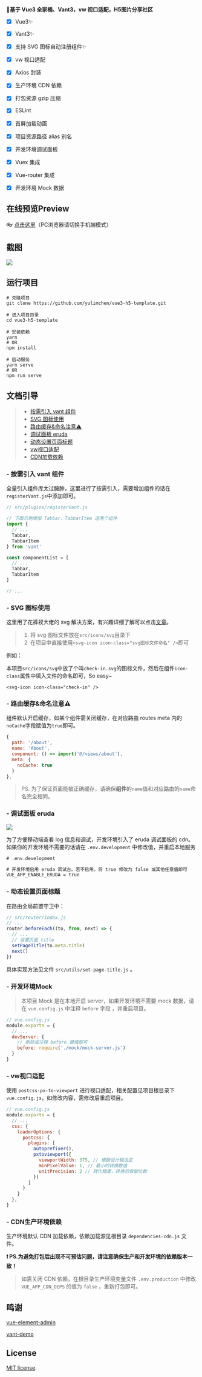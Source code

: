  **🌱基于 Vue3 全家桶、Vant3，vw 视口适配，H5图片分享社区**

- [x] Vue3✨
- [x] Vant3✨
- [x] 支持 SVG 图标自动注册组件✨
- [x] vw 视口适配
- [x] Axios 封装
- [x] 生产环境 CDN 依赖
- [x] 打包资源 gzip 压缩
- [x] ESLint
- [x] 首屏加载动画
- [x] 项目资源路径 alias 别名
- [x] 开发环境调试面板
- [x] Vuex 集成
- [x] Vue-router 集成
- [x] 开发环境 Mock 数据



## 在线预览Preview

👓 [点击这里](https://zly-project-picshare.netlify.app/)（PC浏览器请切换手机端模式）




## 截图

![](docs/assets/img/截屏2021-03-08_22.54.56.png)



## 运行项目

```shell
# 克隆项目
git clone https://github.com/yulimchen/vue3-h5-template.git

# 进入项目目录
cd vue3-h5-template

# 安装依赖
yarn
# OR
npm install

# 启动服务
yarn serve
# OR
npm run serve
```



## 文档引导

> - [按需引入 vant 组件](#vant)
> - [SVG 图标使用](#svg)
> - [路由缓存&命名注意⚠](#router)
> - [调试面板 eruda](#console)
> - [动态设置页面标题](#page-title)
> - [vw视口适配](#viewport)
> - [CDN加载依赖](#CDN)



### - <span id="vant">按需引入 vant 组件</span>

全量引入组件库太过臃肿，这里进行了按需引入，需要增加组件的话在`registerVant.js`中添加即可。

```js
// src/plugins/registerVant.js

// 下面示例增加 Tabbar、TabbarItem 这两个组件
import {
  // ...
  Tabbar,
  TabbarItem
} from 'vant'

const componentList = [
  // ...
  Tabbar,
  TabbarItem
]

// ...
```



### - <span id="svg">SVG 图标使用</span>

这里用了花裤衩大佬的 svg 解决方案，有兴趣详细了解可以点击[文章](https://juejin.cn/post/6844903517564436493)。

> 1. 将 svg 图标文件放在`src/icons/svg`目录下
> 2. 在项目中直接使用`<svg-icon icon-class="svg图标文件命名" />`即可

例如：

本项目`src/icons/svg`中放了个叫`check-in.svg`的图标文件，然后在组件`icon-class`属性中填入文件的命名即可，So easy~

```Vue
<svg-icon icon-class="check-in" />
```



### - <span id="router">路由缓存&命名注意⚠</span>

组件默认开启缓存，如某个组件需关闭缓存，在对应路由 routes meta 内的`noCache`字段赋值为`true`即可。

```js
{
  path: '/about',
  name: 'About',
  component: () => import('@/views/about'),
  meta: {
    noCache: true
  }
},
```

> PS. 为了保证页面能被正确缓存，请确保**组件**的`name`值和对应路由的`name`命名完全相同。



### - <span id="console">调试面板 eruda</span>

![](docs/assets/img/截屏2021-03-08_22.55.14.png)

为了方便移动端查看 log 信息和调试，开发环境引入了 eruda 调试面板的 cdn。如果你的开发环境不需要的话请在 `.env.development` 中修改值，并重启本地服务

```html
# .env.development

# 开发环境启用 eruda 调试台。若不启用，将 true 修改为 false 或其他任意值即可
VUE_APP_ENABLE_ERUDA = true
```



### - <span id="page-title">动态设置页面标题</span>

在路由全局前置守卫中：

```js
// src/router/index.js
// ...
router.beforeEach((to, from, next) => {
  // ...
  // 设置页面 title
  setPageTitle(to.meta.title)
  next()
})
```

具体实现方法见文件 `src/utils/set-page-title.js` 。



### - <span id="mock">开发环境Mock</span>

> 本项目 Mock 是在本地开启 server，如果开发环境不需要 mock 数据，请在 `vue.config.js` 中注释 `before` 字段 ，并重启项目。

```js
// vue.config.js
module.exports = {
  // ...
  devServer: {
    // 删除或注释 before 键值即可
    before: require('./mock/mock-server.js')
  }
}
```



### - <span id="viewport">vw视口适配</span>

使用 `postcss-px-to-viewport` 进行视口适配，相关配置见项目根目录下 `vue.config.js`，如修改内容，需修改后重启项目。

```js
// vue.config.js
module.exports = {
  // ...
  css: {
    loaderOptions: {
      postcss: {
        plugins: [
          autoprefixer(),
          pxtoviewport({
            viewportWidth: 375, // 根据设计稿设定
            minPixelValue: 1, // 最小的转换数值
            unitPrecision: 2 // 转化精度，转换后保留位数
          })
        ]
      }
    }
  },
}
```



### - <span id="CDN">CDN生产环境依赖</span>

生产环境默认 CDN 加载依赖，依赖加载源见根目录 `dependencies-cdn.js` 文件。

**❗ PS.为避免打包后出现不可预估问题，请注意确保生产和开发环境的依赖版本一致！**

> 如需关闭 CDN 依赖，在根目录生产环境变量文件 `.env.production` 中修改 `VUE_APP_CDN_DEPS` 的值为 `false` ，重新打包即可。




## 鸣谢

 [vue-element-admin](https://github.com/PanJiaChen/vue-element-admin) 

 [vant-demo](https://github.com/youzan/vant-demo) 



## License

[MIT license](https://github.com/yulimchen/vue3-h5-template/blob/master/LICENSE).